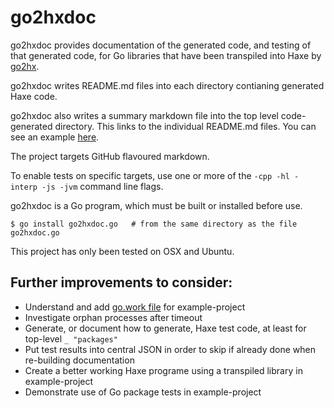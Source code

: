 go2hxdoc
========

go2hxdoc provides documentation of the generated code, and testing of that generated code, for Go libraries that have been transpiled into Haxe by [go2hx](https://github.com/go2hx/go2hx).

go2hxdoc writes README.md files into each directory contianing generated Haxe code. 

go2hxdoc also writes a summary markdown file into the top level code-generated directory. This links to the individual README.md files. You can see an example [here](./example-project/golibs/golibs.md).

The project targets GitHub flavoured markdown. 

To enable tests on specific targets, use one or more of the `-cpp -hl -interp -js -jvm` command line flags.

go2hxdoc is a Go program, which must be built or installed before use.

```
$ go install go2hxdoc.go   # from the same directory as the file go2hxdoc.go
```

This project has only been tested on OSX and Ubuntu.

Further improvements to consider:
--------------------------------

- Understand and add [go.work file](https://github.com/golang/tools/blob/master/gopls/doc/workspace.md) for example-project
- Investigate orphan processes after timeout
- Generate, or document how to generate, Haxe test code, at least for top-level `_ "packages"`
- Put test results into central JSON in order to skip if already done when re-building documentation
- Create a better working Haxe programe using a transpiled library in example-project
- Demonstrate use of Go package tests in example-project
